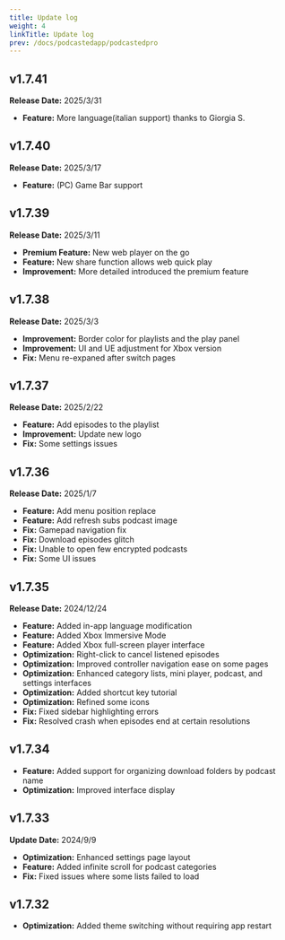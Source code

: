 ```yaml
---
title: Update log
weight: 4
linkTitle: Update log
prev: /docs/podcastedapp/podcastedpro
---
```


## v1.7.41

**Release Date:** 2025/3/31

- **Feature:** More language(italian support) thanks to Giorgia S.

## v1.7.40

**Release Date:** 2025/3/17

- **Feature:** (PC) Game Bar support

## v1.7.39

**Release Date:** 2025/3/11

- **Premium Feature:** New web player on the go
- **Feature:** New share function allows web quick play
- **Improvement:** More detailed introduced the premium feature

## v1.7.38

**Release Date:** 2025/3/3

- **Improvement:** Border color for playlists and the play panel  
- **Improvement:** UI and UE adjustment for Xbox version
- **Fix:** Menu re-expaned after switch pages

## v1.7.37

**Release Date:** 2025/2/22

- **Feature:** Add episodes to the playlist
- **Improvement:** Update new logo  
- **Fix:** Some settings issues

## v1.7.36

**Release Date:** 2025/1/7

- **Feature:** Add menu position replace
- **Feature:** Add refresh subs podcast image
- **Fix:** Gamepad navigation fix
- **Fix:** Download episodes glitch
- **Fix:** Unable to open few encrypted podcasts
- **Fix:** Some UI issues

## v1.7.35  

**Release Date:** 2024/12/24  

- **Feature:** Added in-app language modification  
- **Feature:** Added Xbox Immersive Mode  
- **Feature:** Added Xbox full-screen player interface  
- **Optimization:** Right-click to cancel listened episodes  
- **Optimization:** Improved controller navigation ease on some pages  
- **Optimization:** Enhanced category lists, mini player, podcast, and settings interfaces  
- **Optimization:** Added shortcut key tutorial  
- **Optimization:** Refined some icons  
- **Fix:** Fixed sidebar highlighting errors  
- **Fix:** Resolved crash when episodes end at certain resolutions  

## v1.7.34  

- **Feature:** Added support for organizing download folders by podcast name  
- **Optimization:** Improved interface display  

## v1.7.33  

**Update Date:** 2024/9/9  

- **Optimization:** Enhanced settings page layout  
- **Feature:** Added infinite scroll for podcast categories  
- **Fix:** Fixed issues where some lists failed to load  

## v1.7.32  

- **Optimization:** Added theme switching without requiring app restart
